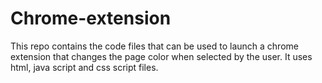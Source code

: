 # Chrome-extension
This repo contains the code files that can be used to launch a chrome extension that changes the page color when selected by the user. It uses html, java script and css script files. 
